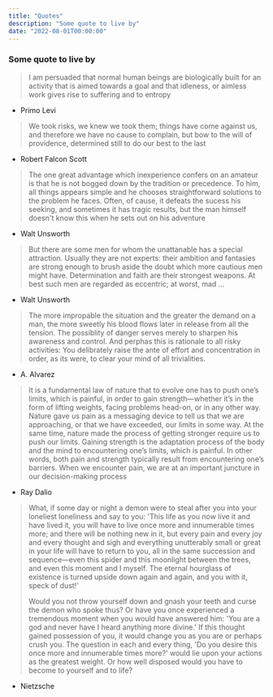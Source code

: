 ```yaml
---
title: "Quotes"
description: "Some quote to live by"
date: "2022-08-01T00:00:00"
---
```


### Some quote to live by

> I am persuaded that normal human beings are biologically built for an activity that is aimed towards a goal and that idleness, or aimless work gives rise to suffering and to entropy
 - Primo Levi
 
 
 > We took risks, we knew we took them; things have come against us, and therefore we have no cause to complain, but bow to the will of providence, determined still to do our best to the last
  - Robert Falcon Scott

> The one great advantage which inexperience confers on an amateur is that he is not bogged down by the tradition or precedence. To him, all things appears simple and he chooses straightforward solutions to the problem he faces. Often, of cause, it defeats the sucess his seeking, and sometimes it has tragic results, but the man himself doesn't know this when he sets out on his adventure
- Walt Unsworth 

> But there are some men for whom the unattanable has a special attraction. Usually they are not experts: their ambition and fantasies are strong enough to brush aside the doubt which more cautious men might have. Determination and faith are their strongest weapons. At best such men are regarded as eccentric; at worst, mad ...
- Walt Unsworth 

> The more impropable the situation and the greater the demand on a man, the more sweetly his blood flows later in release from all the tension. The possiblity of danger serves merely to sharpen his awareness and control. And perphas this is rationale to all risky activities: You delibrately raise the ante of effort and concentration in order, as its were, to clear your mind of all trivialities.
- A. Alvarez

 >It is a fundamental law of nature that to evolve one has to push one’s limits, which is painful, in order to gain strength—whether it’s in the form of lifting weights, facing problems head-on, or in any other way. Nature gave us pain as a messaging device to tell us that we are approaching, or that we have exceeded, our limits in some way. At the same time, nature made the process of getting stronger require us to push our limits. Gaining strength is the adaptation process of the body and the mind to encountering one’s limits, which is painful. In other words, both pain and strength typically result from encountering one’s barriers. When we encounter pain, we are at an important juncture in our decision-making process
- Ray Dalio

>What, if some day or night a demon were to steal after you into your loneliest loneliness and say to you: 'This life as you now live it and have lived it, you will have to live once more and innumerable times more; and there will be nothing new in it, but every pain and every joy and every thought and sigh and everything unutterably small or great in your life will have to return to you, all in the same succession and sequence—even this spider and this moonlight between the trees, and even this moment and I myself. The eternal hourglass of existence is turned upside down again and again, and you with it, speck of dust!'
>
>Would you not throw yourself down and gnash your teeth and curse the demon who spoke thus? Or have you once experienced a tremendous moment when you would have answered him: 'You are a god and never have I heard anything more divine.' If this thought gained possession of you, it would change you as you are or perhaps crush you. The question in each and every thing, 'Do you desire this once more and innumerable times more?' would lie upon your actions as the greatest weight. Or how well disposed would you have to become to yourself and to life?

- Nietzsche
